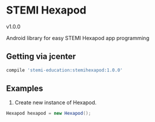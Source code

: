 # STEMI Hexapod

v1.0.0

Android library for easy STEMI Hexapod app programming

## Getting via jcenter

```groovy
compile 'stemi-education:stemihexapod:1.0.0'
```

## Examples

1. Create new instance of Hexapod.
```groovy
Hexapod hexapod = new Hexapod();
```
